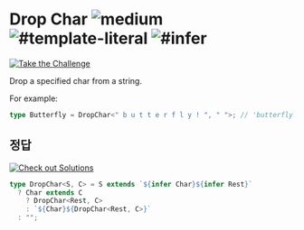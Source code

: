 <h1>Drop Char <img src="https://img.shields.io/badge/-medium-d9901a" alt="medium"/> <img src="https://img.shields.io/badge/-%23template--literal-999" alt="#template-literal"/> <img src="https://img.shields.io/badge/-%23infer-999" alt="#infer"/></h1><p><a href="https://tsch.js.org/2070/play" target="_blank"><img src="https://img.shields.io/badge/-Take%20the%20Challenge-3178c6?logo=typescript&logoColor=white" alt="Take the Challenge"/></a>

Drop a specified char from a string.

For example:

```ts
type Butterfly = DropChar<" b u t t e r f l y ! ", " ">; // 'butterfly!'
```

## 정답

<a href="https://tsch.js.org/2070/solutions" target="_blank"><img src="https://img.shields.io/badge/-Check%20out%20Solutions-de5a77?logo=awesome-lists&logoColor=white" alt="Check out Solutions"/></a>

```ts
type DropChar<S, C> = S extends `${infer Char}${infer Rest}`
  ? Char extends C
    ? DropChar<Rest, C>
    : `${Char}${DropChar<Rest, C>}`
  : "";
```
